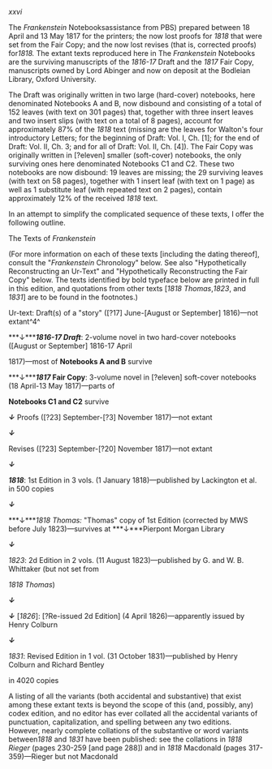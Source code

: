 *xxvi*

The *Frankenstein* Notebooksassistance from PBS) prepared between 18
April and 13 May 1817 for the printers; the now lost proofs for *1818*
that were set from the Fair Copy; and the now lost revises (that is,
corrected proofs) for*1818.* The extant texts reproduced here in The
*Frankenstein* Notebooks are the surviving manuscripts of the *1816-17*
Draft and the *1817* Fair Copy, manuscripts owned by Lord Abinger and
now on deposit at the Bodleian Library, Oxford University.

The Draft was originally written in two large (hard-cover) notebooks,
here denominated Notebooks A and B, now disbound and consisting of a
total of 152 leaves (with text on 301 pages) that, together with three
insert leaves and two insert slips (with text on a total of 8 pages),
account for approximately 87% of the *1818* text (missing are the leaves
for Walton's four introductory Letters; for the beginning of Draft: Vol.
I, Ch. [1]; for the end of Draft: Vol. II, Ch. 3; and for all of Draft:
Vol. II, Ch. [4]). The Fair Copy was originally written in [?eleven]
smaller (soft-cover) notebooks, the only surviving ones here denominated
Notebooks C1 and C2. These two notebooks are now disbound: 19 leaves are
missing; the 29 surviving leaves (with text on 58 pages), together with
1 insert leaf (with text on 1 page) as well as 1 substitute leaf (with
repeated text on 2 pages), contain approximately 12% of the received
*1818* text.

In an attempt to simplify the complicated sequence of these texts, I
offer the following outline.

The Texts of *Frankenstein*

(For more information on each of these texts [including the dating
thereof], consult the "*Frankenstein* Chronology" below. See also
"Hypothetically Reconstructing an Ur-Text" and "Hypothetically
Reconstructing the Fair Copy" below. The texts identified by bold
typeface below are printed in full in this edition, and quotations from
other texts [*1818 Thomas*,*1823*, and *1831*] are to be found in the
footnotes.)

Ur-text: Draft(s) of a "story" ([?17] June-[August or September]
1816)—not extant^4^

***↓******1816-17 Draft***: 2-volume novel in two hard-cover notebooks
([August or September] 1816-17 April

1817)—most of **Notebooks A and B** survive

***↓******1817* Fair Copy**: 3-volume novel in [?eleven] soft-cover
notebooks (18 April-13 May 1817)—parts of

**Notebooks C1 and C2** survive

***↓*** Proofs ([?23] September-[?3] November 1817)—not extant

***↓***

Revises ([?23] September-[?20] November 1817)—not extant

***↓***

***1818***: 1st Edition in 3 vols. (1 January 1818)—published by
Lackington et al. in 500 copies

***↓***

***↓****1818 Thomas:* "Thomas" copy of 1st Edition (corrected by MWS
before July 1823)—survives at ***↓***Pierpont Morgan Library

***↓***

*1823*: 2d Edition in 2 vols. (11 August 1823)—published by G. and W. B.
Whittaker (but not set from

*1818 Thomas*)

***↓***

***↓*** [*1826*]: [?Re-issued 2d Edition] (4 April 1826)—apparently
issued by Henry Colburn

***↓***

*1831*: Revised Edition in 1 vol. (31 October 1831)—published by Henry
Colburn and Richard Bentley

in 4020 copies

A listing of all the variants (both accidental and substantive) that
exist among these extant texts is beyond the scope of this (and,
possibly, any) codex edition, and no editor has ever collated all the
accidental variants of punctuation, capitalization, and spelling between
any two editions. However, nearly complete collations of the substantive
or word variants between*1818* and *1831* have been published: see the
collations in *1818 Rieger* (pages 230-259 [and page 288]) and in *1818*
Macdonald (pages 317-359)—Rieger but not Macdonald


